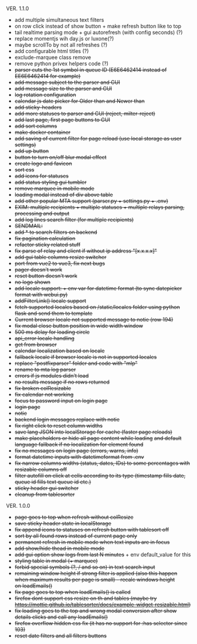 VER. 1.1.0
- add multiple simultaneous text filters
- on row click instead of show button + make refresh button like to top
- tail realtime parsing mode + gui autorefresh (with config seconds) (?)
- replace momentjs wih day.js or luxone(?)
- maybe scrollTo by not all refreshes (?)
- add configurable html titles (?)
- exclude-marquee class remove
- remove python privex helpers code (?)
- ~~parser cuts the 1st symbol in queue ID (E6E6462414 instead of EE6E6462414 for example)~~
- ~~add message subject to the parser and GUI~~
- ~~add message size to the parser and GUI~~
- ~~log rotation configuration~~
- ~~calendar js date picker for Older than and Newer than~~
- ~~add sticky-headers~~
- ~~add more statuses to parser and GUI (reject, milter-reject)~~
- ~~add last page, first page buttons to GUI~~
- ~~add sort columns~~
- ~~make docker container~~
- ~~add saving of current filter for page reload (use local storage as user settings)~~
- ~~add up button~~
- ~~button to turn on/off blur modal effect~~
- ~~create logo and favicon~~
- ~~sort css~~
- ~~add icons for statuses~~
- ~~add status styling gui tumbler~~
- ~~remove marquee in mobile mode~~
- ~~loading modal instead of div above table~~
- ~~add other popular MTA support (parser.py + settings.py + .env)~~
- ~~EXIM: multiple recipients + multiple statuses + multiple relays parsing, processing and output~~
- ~~add log lines search filter (for multiple recipients)~~
- ~~SENDMAIL:~~
- ~~add * to search filters on backend~~
- ~~fix pagination calculation~~
- ~~refactor sticky related stuff~~
- ~~fix parse of relay and client if without ip address "\[x.x.x.x\]"~~
- ~~add gui table columns resize switcher~~
- ~~port from vue2 to vue3, fix next bugs~~
- ~~pager doesn't work~~
- ~~reset button doesn't work~~
- ~~no logo shown~~
- ~~add locale support: + env var for datetime format (to sync datepicker format with webui.py)~~
- ~~addFilterLink() locale support~~
- ~~fetch supported locales based on /static/locales folder using python flask and send them to template~~
- ~~Current browser locale not supported message to notie (row 194)~~
- ~~fix modal close button position in wide width window~~
- ~~500 ms delay for loading circle~~
- ~~api_error locale handling~~
- ~~get from browser~~
- ~~calendar localization based on locale~~
- ~~fallback locale if browser locale is not in supported locales~~
- ~~replace "postfixparser" folder and code with "mlp"~~
- ~~rename to mta log parser~~
- ~~errors if js modules didn't load~~
- ~~no results message if no rows returned~~
- ~~fix broken colResizable~~
- ~~fix calendar not working~~
- ~~focus to password input on login page~~
- ~~login page~~
- ~~notie~~
- ~~backend login messages replace with notie~~
- ~~fix right click to reset column widths~~
- ~~save lang JSON into localStorage for cache (faster page reloads)~~
- ~~make placeholders or hide all page content while loading~~ ~~and default language fallback if no localization for element found~~
- ~~fix no messages on login page (errors, warns, info)~~
- ~~format datetime inputs with datetimeformat from .env~~
- ~~fix narrow columns widths (status, dates, IDs) to some percentages with resizable columns off~~
- ~~filter autofill on click at cells according to its type (timestamp fills date, queue id fills text queue id etc.)~~
- ~~sticky header gui switcher~~
- ~~cleanup from tablesorter~~

VER. 1.0.0
- ~~page goes to top when refresh without colResize~~
- ~~save sticky header state in localStorage~~
- ~~fix append icons to statuses on refresh button with tablesort off~~
- ~~sort by all found rows instead of current page only~~
- ~~permanent refresh in mobile mode when text inputs are in focus~~
- ~~add show/hide thead in mobile mode~~
- ~~add gui option show logs from last N minutes~~ \+ env default_value for this
- ~~styling table in modal (+ marquee)~~ 
- ~~forbid special symbols (?, / and so on) in text search input~~  
- ~~remaining window height if strong filter is applied (also this happen when maximum results per page is small) - recalc windows height on loadEmails()~~
- ~~fix page goes to top when loadEmails() is called~~ 
- ~~firefox dont support css resize on th and tables (maybe try https://mottie.github.io/tablesorter/docs/example-widget-resizable.html)~~    
- ~~fix loading goes to the top and wrong modal conversion after show details clicks and call any loadEmails()~~  
- ~~firefox overflow hidden css fix (it has no support for :has selector since 103)~~
- ~~reset date filters and all filters buttons~~
